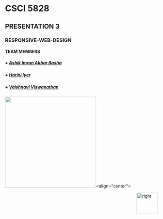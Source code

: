# CSCI 5828

## PRESENTATION 3

### RESPONSIVE-WEB-DESIGN

#### TEAM MEMBERS

##### + [Ashik Imran Akbar Basha](https://github.com/ashikimran)
##### + [Harini Iyer](https://github.com/hariniiyer)
##### + [Vaishnavi Viswanathan](https://github.com/vaishnaviviswanathan)


<img src="http://netdna.webdesignerdepot.com/uploads/2015/03/featured.png" width=300><align="center"></align></img>




[<img align="right" alt="right" src="https://cloud.githubusercontent.com/assets/14101008/11165527/0a4289a2-8acf-11e5-8378-c5e3a55ab4dc.png" width="70" height="70"></img>](https://github.com/vaishnaviviswanathan/CSCI_5828_RESPONSIVE-WEB-DESIGN/blob/master/Introduction.md)
